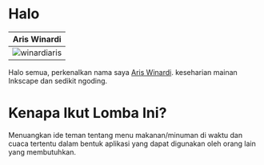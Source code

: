 Halo
=====

| Aris Winardi |
|--- |
|![winardiaris](https://avatars0.githubusercontent.com/u/7648860?v=3&s=400) |

Halo semua, perkenalkan nama saya [Aris Winardi](https://www.facebook.com/ArisWinardySessionII). keseharian mainan Inkscape dan sedikit ngoding.



Kenapa Ikut Lomba Ini?
======================
Menuangkan ide teman tentang menu makanan/minuman di waktu dan cuaca tertentu dalam bentuk aplikasi yang dapat digunakan oleh orang lain yang membutuhkan.




